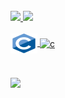 <div style="display: inline_block"><br>  
  <a href="https://github.com/joaoccdrumm">
  <img height="168em" src="https://github-readme-stats.vercel.app/api?username=joaoccdrumm&show_icons=true&theme=dark&include_all_commits=true&count_private=true&hide_rank=true&disable_animations=true&hide_title=true"/>
  <img height="168em" src="https://github-readme-stats.vercel.app/api/top-langs/?username=joaoccdrumm&layout=compact&langs_count=7&theme=dark&disable_animations=true&card_width=163"/>
</div>
  
  
<div style="display: inline_block"><br>
  <img align="center" alt="c" height="32" width="43" src="https://raw.githubusercontent.com/devicons/devicon/master/icons/c/c-original.svg">
  <img align="center" alt="c" height="32" width="43" src="https://cdn.jsdelivr.net/gh/devicons/devicon/icons/cplusplus/cplusplus-original.svg" />

  </div>
  
  #
  
 <div> 
  <a href = "mailto:joao.drumm@hotmail.com"><img src="https://img.shields.io/badge/-Gmail-%23333?style=for-the-badge&logo=gmail&logoColor=white" target="_blank"></a>
</div>

